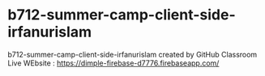 # b712-summer-camp-client-side-irfanurislam
b712-summer-camp-client-side-irfanurislam created by GitHub Classroom
Live WEbsite : https://dimple-firebase-d7776.firebaseapp.com/
